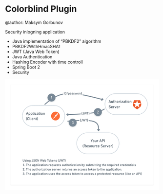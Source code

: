 # Colorblind Plugin
@author: Maksym Gorbunov

Security inlogning application

* Java implementation of “PBKDF2” algorithm
* PBKDF2WithHmacSHA1
* JWT (Java Web Token)
* Java Authentication 
* Hashing Encoder with time controll  
* Spring Boot 2
* Security


![](info/image.png)  
